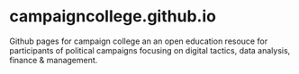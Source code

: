 campaigncollege.github.io
=========================
Github pages for campaign college an an open education resouce for participants of political campaigns focusing on digital tactics, data analysis, finance & management.
